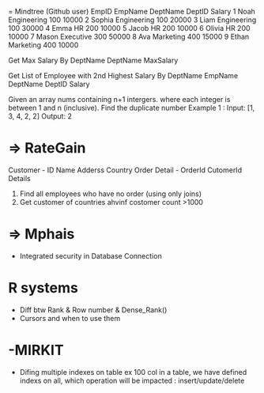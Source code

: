 = Mindtree (Github user)
 EmpID	    		EmpName	    	DeptName	  DeptID	Salary
	1		  Noah		Engineering	    100		10000
	2		  Sophia	Engineering	    100		20000
	3		  Liam		Engineering	    100		30000
	4		  Emma		HR				200		10000
	5		  Jacob		HR				200		10000
	6		  Olivia	HR				200		10000
	7		  Mason		Executive		300		50000
	8		  Ava		Marketing		400		15000
	9		  Ethan		Marketing		400		10000

Get Max Salary By DeptName DeptName MaxSalary

Get List of Employee with 2nd Highest Salary By DeptName EmpName DeptName DeptID Salary

Given an array nums containing n+1 intergers. where each integer is between 1 and n (inclusive). Find the duplicate number Example 1 : Input: [1, 3, 4, 2, 2] Output: 2


=> RateGain
============
Customer - ID Name Adderss Country
Order Detail - OrderId CutomerId Details

1. Find all employees who have no order (using only joins)
2. Get customer of countries ahvinf costomer count >1000

=> Mphais
===========
- Integrated security in Database Connection
 
R systems
=========
- Diff btw Rank & Row number & Dense_Rank()
- Cursors and when to use them

-MIRKIT
========
- Difing multiple indexes on table ex 100 col in a table, we have defined indexs on all, which operation will be impacted : insert/update/delete